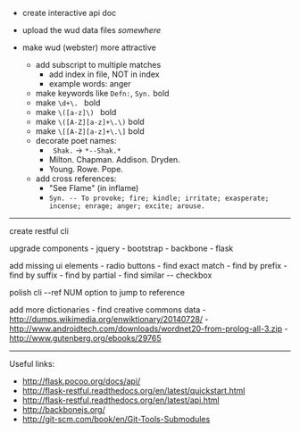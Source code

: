 - create interactive api doc

- upload the wud data files *somewhere*

- make wud (webster) more attractive
    - add subscript to multiple matches
        - add index in file, NOT in index
        - example words: anger
    - make keywords like `Defn:`, `Syn.` bold
    - make `\d+\. ` bold
    - make `\([a-z]\) ` bold
    - make `\([A-Z][a-z]+\.\)` bold
    - make `\[[A-Z][a-z]+\.\]` bold
    - decorate poet names:
        - ` Shak.` -> `*--Shak.*`
        - Milton. Chapman. Addison. Dryden.
        - Young. Rowe. Pope.
    - add cross references:
        - "See Flame" (in inflame)
        - `Syn. -- To provoke; fire; kindle; irritate; exasperate; incense; enrage; anger; excite; arouse.`

-----------------------------

create restful cli

upgrade components
    - jquery
    - bootstrap
    - backbone
    - flask

add missing ui elements
    - radio buttons
        - find exact match
        - find by prefix
        - find by suffix
        - find by partial
    - find similar -- checkbox

polish cli
    --ref NUM option to jump to reference

add more dictionaries
    - find creative commons data
        - http://dumps.wikimedia.org/enwiktionary/20140728/
        - http://www.androidtech.com/downloads/wordnet20-from-prolog-all-3.zip
        - http://www.gutenberg.org/ebooks/29765

-----------------------------

Useful links:

- http://flask.pocoo.org/docs/api/
- http://flask-restful.readthedocs.org/en/latest/quickstart.html
- http://flask-restful.readthedocs.org/en/latest/api.html
- http://backbonejs.org/
- http://git-scm.com/book/en/Git-Tools-Submodules
